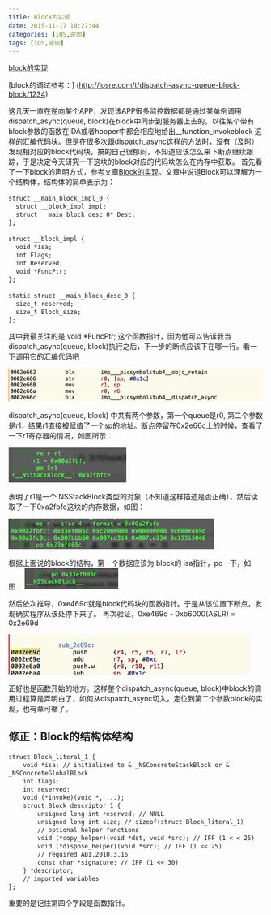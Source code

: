 ```yaml
---
title: Block的实现
date: 2015-11-17 18:27:44
categories: [iOS,逆向]
tags: [iOS,逆向]
---
```


[block的实现](http://linlexus.com/implementation_of_block/)
 
[block的调试参考：]
(http://iosre.com/t/dispatch-async-queue-block-block/1234)

这几天一直在逆向某个APP，发现该APP很多监控数据都是通过某单例调用dispatch_async(queue, block)在block中同步到服务器上去的。以往某个带有block参数的函数在IDA或者hooper中都会相应地给出__function_invokeblock 这样的汇编代码块。但是在很多次跟dispatch_async这样的方法时，没有（及时）发现相对应的block代码块，搞的自己很郁闷，不知道应该怎么来下断点继续跟踪，于是决定今天研究一下这块的block对应的代码块怎么在内存中获取。
首先看了一下block的声明方式，参考文章[Block的实现]((http://linlexus.com/implementation_of_block/))。文章中说道Block可以理解为一个结构体，结构体的简单表示为：

```
struct __main_block_impl_0 {  
  struct __block_impl impl;
  struct __main_block_desc_0* Desc;
};

struct __block_impl {  
  void *isa;
  int Flags;
  int Reserved;
  void *FuncPtr;
};

static struct __main_block_desc_0 {  
  size_t reserved;
  size_t Block_size;
};
```
其中我最关注的是 void *FuncPtr; 这个函数指针，因为他可以告诉我当dispatch_async(queue, block)执行之后，下一步的断点应该下在哪一行。看一下调用它的汇编代码吧

![block1](/img/block1.png)

dispatch_async(queue, block) 中共有两个参数，第一个queue是r0, 第二个参数是r1，结果r1直接被赋值了一个sp的地址。断点停留在0x2e66c上的时候，查看了一下r1寄存器的情况，如图所示：

![block2](/img/block2.png)

表明了r1是一个 NSStackBlock类型的对象（不知道这样描述是否正确），然后读取了一下0xa2fbfc这块的内存数据，如图：

![block3](/img/block3.png)

根据上面说的block的结构，第一个数据应该为 block的 isa指针，po一下，如图：
![block4](/img/block4.png)

然后依次推导，0xe469d就是block代码块的函数指针。于是从该位置下断点，发现确实程序从该处停下来了。
再次验证，0xe469d - 0xb6000(ASLR) = 0x2e69d 

![block5](/img/block5.png)

正好也是函数开始的地方。这样整个dispatch_async(queue, block)中block的调用过程算是弄明白了，如何从dispatch_async切入，定位到第二个参数block的实现，也有章可循了。


## 修正：Block的结构体结构

```
struct Block_literal_1 {
    void *isa; // initialized to & _NSConcreteStackBlock or & _NSConcreteGlobalBlock
    int flags;
    int reserved;
    void (*invoke)(void *, ...);
    struct Block_descriptor_1 {
        unsigned long int reserved; // NULL
        unsigned long int size; // sizeof(struct Block_literal_1)
        // optional helper functions
        void (*copy_helper)(void *dst, void *src); // IFF (1 < < 25)
        void (*dispose_helper)(void *src); // IFF (1 << 25)
        // required ABI.2010.3.16
        const char *signature; // IFF (1 << 30)
    } *descriptor;
    // imported variables
};
```

重要的是记住第四个字段是函数指针。